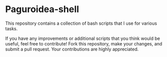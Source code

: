 # Paguroidea-shell

This repository contains a collection of bash scripts that I use for various tasks.

If you have any improvements or additional scripts that you think would be useful, feel free to contribute! Fork this repository, make your changes, and submit a pull request. Your contributions are highly appreciated.